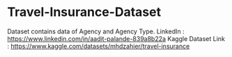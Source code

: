 # Travel-Insurance-Dataset
Dataset contains data of Agency and Agency Type.
LinkedIn : https://www.linkedin.com/in/aadit-palande-839a8b22a
Kaggle Dataset Link : https://www.kaggle.com/datasets/mhdzahier/travel-insurance

